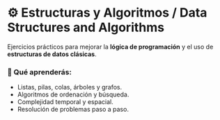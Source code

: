# ⚙️ Estructuras y Algoritmos / Data Structures and Algorithms

Ejercicios prácticos para mejorar la **lógica de programación** y el uso de **estructuras de datos clásicas**.

### 🎯 Qué aprenderás:
- Listas, pilas, colas, árboles y grafos.  
- Algoritmos de ordenación y búsqueda.  
- Complejidad temporal y espacial.  
- Resolución de problemas paso a paso.
